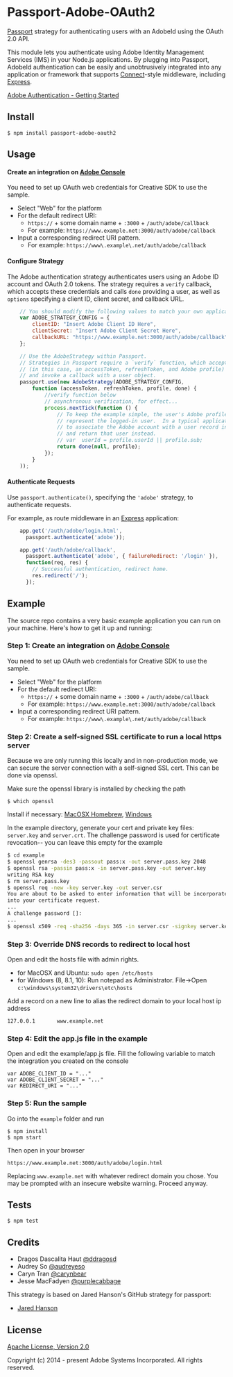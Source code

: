 # Passport-Adobe-OAuth2

[Passport](http://passportjs.org/) strategy for authenticating users with an AdobeId using the OAuth 2.0 API.

This module lets you authenticate using Adobe Identity Management Services (IMS) in your Node.js applications.
By plugging into Passport, AdobeId authentication can be easily and
unobtrusively integrated into any application or framework that supports
[Connect](http://www.senchalabs.org/connect/)-style middleware, including
[Express](http://expressjs.com/).

[Adobe Authentication - Getting Started](https://www.adobe.io/apis/cloudplatform/console/authentication/gettingstarted.html)

## Install

    $ npm install passport-adobe-oauth2

## Usage

#### Create an integration on [Adobe Console](https://console.adobe.io/)
You need to set up OAuth web credentials for Creative SDK to use the sample. 
* Select "Web" for the platform
* For the default redirect URI:
	* `https://` +   some domain name +  `:3000` + `/auth/adobe/callback`
	* For example: `https://www.example.net:3000/auth/adobe/callback`
* Input a corresponding redirect URI pattern.
	* For example: `https://www\.example\.net/auth/adobe/callback`

#### Configure Strategy

The Adobe authentication strategy authenticates users using an Adobe ID account
and OAuth 2.0 tokens.  The strategy requires a `verify` callback, which accepts
these credentials and calls `done` providing a user, as well as `options`
specifying a client ID, client secret, and callback URL.

```js
    // You should modify the following values to match your own application
    var ADOBE_STRATEGY_CONFIG = {
        clientID: "Insert Adobe Client ID Here",
        clientSecret: "Insert Adobe Client Secret Here",
        callbackURL: "https://www.example.net:3000/auth/adobe/callback"
    };

    // Use the AdobeStrategy within Passport.
    // Strategies in Passport require a `verify` function, which accepts credentials
    // (in this case, an accessToken, refreshToken, and Adobe profile)
    // and invoke a callback with a user object.
    passport.use(new AdobeStrategy(ADOBE_STRATEGY_CONFIG,
        function (accessToken, refreshToken, profile, done) {
            //verify function below
            // asynchronous verification, for effect...
            process.nextTick(function () {
                // To keep the example simple, the user's Adobe profile is returned to
                // represent the logged-in user.  In a typical application, you would want
                // to associate the Adobe account with a user record in your database,
                // and return that user instead.
                // var  userId = profile.userId || profile.sub;
                return done(null, profile);
            });
        }
    ));
```    

#### Authenticate Requests

Use `passport.authenticate()`, specifying the `'adobe'` strategy, to
authenticate requests.

For example, as route middleware in an [Express](http://expressjs.com/)
application:

```js
    app.get('/auth/adobe/login.html',
      passport.authenticate('adobe'));

    app.get('/auth/adobe/callback',
      passport.authenticate('adobe', { failureRedirect: '/login' }),
      function(req, res) {
        // Successful authentication, redirect home.
        res.redirect('/');
      });
```

## Example

The source repo contains a very basic example application you can run on your machine.
Here's how to get it up and running:

### Step 1: Create an integration on [Adobe Console](https://console.adobe.io/)
You need to set up OAuth web credentials for Creative SDK to use the sample. 
* Select "Web" for the platform
* For the default redirect URI:
	* `https://` +   some domain name +  `:3000` + `/auth/adobe/callback`
	* For example: `https://www.example.net:3000/auth/adobe/callback`
* Input a corresponding redirect URI pattern.
	* For example: `https://www\.example\.net/auth/adobe/callback`

### Step 2: Create a self-signed SSL certificate to run a local https server
Because we are only running this locally and in non-production mode, we can secure the server connection with a self-signed SSL cert. This can be done via openssl. 

Make sure the openssl library is installed by checking the path

	$ which openssl

Install if necessary: [MacOSX Homebrew](http://brewformulas.org/Openssl), [Windows](http://gnuwin32.sourceforge.net/packages/openssl.htm)

In the example directory, generate your cert and private key files: `server.key` and `server.crt`. The challenge password is used for certificate revocation-- you can leave this empty for the example

```bash
$ cd example
$ openssl genrsa -des3 -passout pass:x -out server.pass.key 2048
$ openssl rsa -passin pass:x -in server.pass.key -out server.key
writing RSA key
$ rm server.pass.key
$ openssl req -new -key server.key -out server.csr
You are about to be asked to enter information that will be incorporated
into your certificate request.
...
A challenge password []:
...
$ openssl x509 -req -sha256 -days 365 -in server.csr -signkey server.key -out server.crt
```

### Step 3: Override DNS records to redirect to local host
Open and edit the hosts file with admin rights.
* for MacOSX and Ubuntu: `sudo open /etc/hosts`
* for Windows (8, 8.1, 10): Run notepad as Administrator. File->Open `c:\windows\system32\drivers\etc\hosts`

Add a record on a new line to alias the redirect domain to your local host ip address

	127.0.0.1       www.example.net

### Step 4: Edit the app.js file in the example
Open and edit the example/app.js file. Fill the following variable to match the integration you created on the console 
	
	var ADOBE_CLIENT_ID = "..."
	var ADOBE_CLIENT_SECRET = "..."
	var REDIRECT_URI = "..."

### Step 5: Run the sample
Go into the `example` folder and run

    $ npm install
    $ npm start

Then open in your browser

    https://www.example.net:3000/auth/adobe/login.html

Replacing `www.example.net` with whatever redirect domain you chose. You may be prompted with an insecure website warning. Proceed anyway. 

## Tests

    $ npm test

## Credits

  - Dragos Dascalita Haut [@ddragosd](https://github.com/ddragosd)
  - Audrey So [@audreyeso](https://github.com/audreyeso)
  - Caryn Tran [@carynbear](https://github.com/carynbear)
  - Jesse MacFadyen [@purplecabbage](https://github.com/purplecabbage)

  This strategy is based on Jared Hanson's GitHub strategy for passport:  
  - [Jared Hanson](https://github.com/jaredhanson)

## License

[Apache License, Version 2.0](http://www.apache.org/licenses/LICENSE-2.0)

Copyright (c) 2014 - present Adobe Systems Incorporated. All rights reserved.

